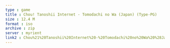 ```yaml
---
type : game
title : Chou! Tanoshii Internet - Tomodachi no Wa (Japan) (Type-PG)
size : 12.4 M
format : iso
archive : zip
server : myrient
link2 : Chou%21%20Tanoshii%20Internet%20-%20Tomodachi%20no%20Wa%20%28Japan%29%20%28Type-PG%29
---
```

